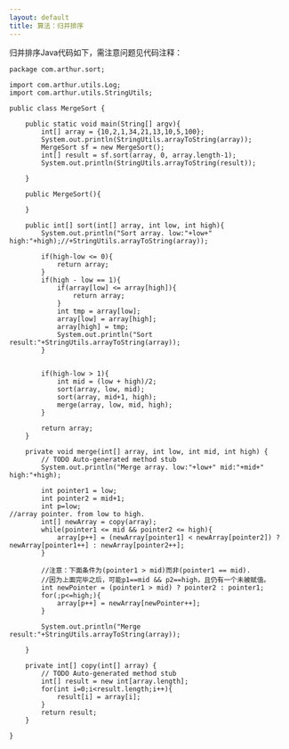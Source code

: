 ```yaml
---
layout: default
title: 算法：归并排序
---
```

归并排序Java代码如下，需注意问题见代码注释：

	package com.arthur.sort;

	import com.arthur.utils.Log;
	import com.arthur.utils.StringUtils;

	public class MergeSort {

		public static void main(String[] argv){
			int[] array = {10,2,1,34,21,13,10,5,100};
			System.out.println(StringUtils.arrayToString(array));
			MergeSort sf = new MergeSort();
			int[] result = sf.sort(array, 0, array.length-1);
			System.out.println(StringUtils.arrayToString(result));
			
		}
		
		public MergeSort(){
			
		}
		
		public int[] sort(int[] array, int low, int high){
			System.out.println("Sort array. low:"+low+" high:"+high);//+StringUtils.arrayToString(array));
			
			if(high-low <= 0){
				return array; 
			}
			if(high - low == 1){
				if(array[low] <= array[high]){
					return array;
				}
				int tmp = array[low];
				array[low] = array[high];
				array[high] = tmp;
				System.out.println("Sort result:"+StringUtils.arrayToString(array));
			}

			
			if(high-low > 1){
				int mid = (low + high)/2;
				sort(array, low, mid);
				sort(array, mid+1, high);
				merge(array, low, mid, high);
			}
			
			return array;
		}

		private void merge(int[] array, int low, int mid, int high) {
			// TODO Auto-generated method stub
			System.out.println("Merge array. low:"+low+" mid:"+mid+" high:"+high);
			
			int pointer1 = low;
			int pointer2 = mid+1;
			int p=low;														//array pointer. from low to high.
			int[] newArray = copy(array);
			while(pointer1 <= mid && pointer2 <= high){
				array[p++] = (newArray[pointer1] < newArray[pointer2]) ? newArray[pointer1++] : newArray[pointer2++];
			}
			
			//注意：下面条件为(pointer1 > mid)而非(pointer1 == mid).
			//因为上面完毕之后，可能p1==mid && p2==high，且仍有一个未被赋值。
			int newPointer = (pointer1 > mid) ? pointer2 : pointer1;		
			for(;p<=high;){
				array[p++] = newArray[newPointer++];
			}

			System.out.println("Merge result:"+StringUtils.arrayToString(array));
			
		}

		private int[] copy(int[] array) {
			// TODO Auto-generated method stub
			int[] result = new int[array.length];
			for(int i=0;i<result.length;i++){
				result[i] = array[i];
			}
			return result;
		}
		
	}

